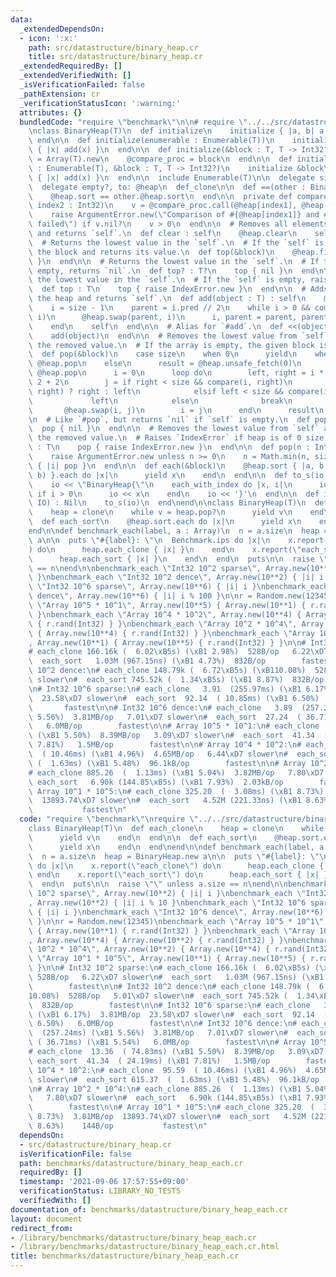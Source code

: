 ```yaml
---
data:
  _extendedDependsOn:
  - icon: ':x:'
    path: src/datastructure/binary_heap.cr
    title: src/datastructure/binary_heap.cr
  _extendedRequiredBy: []
  _extendedVerifiedWith: []
  _isVerificationFailed: false
  _pathExtension: cr
  _verificationStatusIcon: ':warning:'
  attributes: {}
  bundledCode: "require \"benchmark\"\n\n# require \"../../src/datastructure/binary_heap\"\
    \nclass BinaryHeap(T)\n  def initialize\n    initialize { |a, b| a <=> b }\n \
    \ end\n\n  def initialize(enumerable : Enumerable(T))\n    initialize\n    enumerable.each\
    \ { |x| add(x) }\n  end\n\n  def initialize(&block : T, T -> Int32?)\n    @heap\
    \ = Array(T).new\n    @compare_proc = block\n  end\n\n  def initialize(enumerable\
    \ : Enumerable(T), &block : T, T -> Int32?)\n    initialize &block\n    enumerable.each\
    \ { |x| add(x) }\n  end\n\n  include Enumerable(T)\n\n  delegate size, to: @heap\n\
    \  delegate empty?, to: @heap\n  def_clone\n\n  def ==(other : BinaryHeap(T))\n\
    \    @heap.sort == other.@heap.sort\n  end\n\n  private def compare(index1 : Int32,\
    \ index2 : Int32)\n    v = @compare_proc.call(@heap[index1], @heap[index2])\n\
    \    raise ArgumentError.new(\"Comparison of #{@heap[index1]} and #{@heap[index2]}\
    \ failed\") if v.nil?\n    v > 0\n  end\n\n  # Removes all elements from the heap\
    \ and returns `self`.\n  def clear : self\n    @heap.clear\n    self\n  end\n\n\
    \  # Returns the lowest value in the `self`.\n  # If the `self` is empty, calls\
    \ the block and returns its value.\n  def top(&block)\n    @heap.first { yield\
    \ }\n  end\n\n  # Returns the lowest value in the `self`.\n  # If the `self` is\
    \ empty, returns `nil`.\n  def top? : T?\n    top { nil }\n  end\n\n  # Returns\
    \ the lowest value in the `self`.\n  # If the `self` is empty, raises `IndexError`.\n\
    \  def top : T\n    top { raise IndexError.new }\n  end\n\n  # Adds *object* to\
    \ the heap and returns `self`.\n  def add(object : T) : self\n    @heap << object\n\
    \    i = size - 1\n    parent = i.pred // 2\n    while i > 0 && compare(parent,\
    \ i)\n      @heap.swap(parent, i)\n      i, parent = parent, parent.pred // 2\n\
    \    end\n    self\n  end\n\n  # Alias for `#add`.\n  def <<(object : T) : self\n\
    \    add(object)\n  end\n\n  # Removes the lowest value from `self` and returns\
    \ the removed value.\n  # If the array is empty, the given block is called.\n\
    \  def pop(&block)\n    case size\n    when 0\n      yield\n    when 1\n     \
    \ @heap.pop\n    else\n      result = @heap.unsafe_fetch(0)\n      @heap[0] =\
    \ @heap.pop\n      i = 0\n      loop do\n        left, right = i * 2 + 1, i *\
    \ 2 + 2\n        j = if right < size && compare(i, right)\n              compare(left,\
    \ right) ? right : left\n            elsif left < size && compare(i, left)\n \
    \             left\n            else\n              break\n            end\n \
    \       @heap.swap(i, j)\n        i = j\n      end\n      result\n    end\n  end\n\
    \n  # Like `#pop`, but returns `nil` if `self` is empty.\n  def pop? : T?\n  \
    \  pop { nil }\n  end\n\n  # Removes the lowest value from `self` and returns\
    \ the removed value.\n  # Raises `IndexError` if heap is of 0 size.\n  def pop\
    \ : T\n    pop { raise IndexError.new }\n  end\n\n  def pop(n : Int) : Array(T)\n\
    \    raise ArgumentError.new unless n >= 0\n    n = Math.min(n, size)\n    Array.new(n)\
    \ { |i| pop }\n  end\n\n  def each(&block)\n    @heap.sort { |a, b| @compare_proc.call(a,\
    \ b) }.each do |x|\n      yield x\n    end\n  end\n\n  def to_s(io : IO) : Nil\n\
    \    io << \"BinaryHeap{\"\n    each_with_index do |x, i|\n      io << \", \"\
    \ if i > 0\n      io << x\n    end\n    io << '}'\n  end\n\n  def inspect(io :\
    \ IO) : Nil\n    to_s(io)\n  end\nend\n\nclass BinaryHeap(T)\n  def each_clone\n\
    \    heap = clone\n    while v = heap.pop?\n      yield v\n    end\n  end\n\n\
    \  def each_sort\n    @heap.sort.each do |x|\n      yield x\n    end\n  end\n\
    end\n\ndef benchmark_each(label, a : Array)\n  n = a.size\n  heap = BinaryHeap.new\
    \ a\n\n  puts \"#{label}: \"\n  Benchmark.ips do |x|\n    x.report(\"each_clone\"\
    ) do\n      heap.each_clone { |x| }\n    end\n    x.report(\"each_sort\") do\n\
    \      heap.each_sort { |x| }\n    end\n  end\n  puts\n\n  raise \"\" unless a.size\
    \ == n\nend\n\nbenchmark_each \"Int32 10^2 sparse\", Array.new(10**2) { |i| i\
    \ }\nbenchmark_each \"Int32 10^2 dence\", Array.new(10**2) { |i| i % 10 }\nbenchmark_each\
    \ \"Int32 10^6 sparse\", Array.new(10**6) { |i| i }\nbenchmark_each \"Int32 10^6\
    \ dence\", Array.new(10**6) { |i| i % 100 }\n\nr = Random.new(12345)\nbenchmark_each\
    \ \"Array 10^5 * 10^1\", Array.new(10**5) { Array.new(10**1) { r.rand(Int32) }\
    \ }\nbenchmark_each \"Array 10^4 * 10^2\", Array.new(10**4) { Array.new(10**2)\
    \ { r.rand(Int32) } }\nbenchmark_each \"Array 10^2 * 10^4\", Array.new(10**2)\
    \ { Array.new(10**4) { r.rand(Int32) } }\nbenchmark_each \"Array 10^1 * 10^5\"\
    , Array.new(10**1) { Array.new(10**5) { r.rand(Int32) } }\n\n# Int32 10^2 sparse:\n\
    # each_clone 166.16k (  6.02\xB5s) (\xB1 2.98%)  528B/op   6.22\xD7 slower\n#\
    \  each_sort   1.03M (967.15ns) (\xB1 4.73%)  832B/op        fastest\n\n# Int32\
    \ 10^2 dence:\n# each_clone 148.79k (  6.72\xB5s) (\xB110.08%)  528B/op   5.01\xD7\
    \ slower\n#  each_sort 745.52k (  1.34\xB5s) (\xB1 8.87%)  832B/op        fastest\n\
    \n# Int32 10^6 sparse:\n# each_clone   3.91  (255.97ms) (\xB1 6.17%)  3.81MB/op\
    \  23.58\xD7 slower\n#  each_sort  92.14  ( 10.85ms) (\xB1 6.50%)   6.0MB/op \
    \       fastest\n\n# Int32 10^6 dence:\n# each_clone   3.89  (257.24ms) (\xB1\
    \ 5.56%)  3.81MB/op   7.01\xD7 slower\n#  each_sort  27.24  ( 36.71ms) (\xB1 5.54%)\
    \   6.0MB/op        fastest\n\n# Array 10^5 * 10^1:\n# each_clone  13.36  ( 74.83ms)\
    \ (\xB1 5.50%)  8.39MB/op   3.09\xD7 slower\n#  each_sort  41.34  ( 24.19ms) (\xB1\
    \ 7.81%)   1.5MB/op        fastest\n\n# Array 10^4 * 10^2:\n# each_clone  95.59\
    \  ( 10.46ms) (\xB1 4.96%)  4.65MB/op   6.44\xD7 slower\n#  each_sort 615.37 \
    \ (  1.63ms) (\xB1 5.48%)  96.1kB/op        fastest\n\n# Array 10^2 * 10^4:\n\
    # each_clone 885.26  (  1.13ms) (\xB1 5.04%)  3.82MB/op   7.80\xD7 slower\n# \
    \ each_sort   6.90k (144.85\xB5s) (\xB1 7.93%)  2.03kB/op        fastest\n\n#\
    \ Array 10^1 * 10^5:\n# each_clone 325.20  (  3.08ms) (\xB1 8.73%)  3.81MB/op\
    \  13893.74\xD7 slower\n#  each_sort   4.52M (221.33ns) (\xB1 8.63%)    144B/op\
    \           fastest\n"
  code: "require \"benchmark\"\nrequire \"../../src/datastructure/binary_heap\"\n\n\
    class BinaryHeap(T)\n  def each_clone\n    heap = clone\n    while v = heap.pop?\n\
    \      yield v\n    end\n  end\n\n  def each_sort\n    @heap.sort.each do |x|\n\
    \      yield x\n    end\n  end\nend\n\ndef benchmark_each(label, a : Array)\n\
    \  n = a.size\n  heap = BinaryHeap.new a\n\n  puts \"#{label}: \"\n  Benchmark.ips\
    \ do |x|\n    x.report(\"each_clone\") do\n      heap.each_clone { |x| }\n   \
    \ end\n    x.report(\"each_sort\") do\n      heap.each_sort { |x| }\n    end\n\
    \  end\n  puts\n\n  raise \"\" unless a.size == n\nend\n\nbenchmark_each \"Int32\
    \ 10^2 sparse\", Array.new(10**2) { |i| i }\nbenchmark_each \"Int32 10^2 dence\"\
    , Array.new(10**2) { |i| i % 10 }\nbenchmark_each \"Int32 10^6 sparse\", Array.new(10**6)\
    \ { |i| i }\nbenchmark_each \"Int32 10^6 dence\", Array.new(10**6) { |i| i % 100\
    \ }\n\nr = Random.new(12345)\nbenchmark_each \"Array 10^5 * 10^1\", Array.new(10**5)\
    \ { Array.new(10**1) { r.rand(Int32) } }\nbenchmark_each \"Array 10^4 * 10^2\"\
    , Array.new(10**4) { Array.new(10**2) { r.rand(Int32) } }\nbenchmark_each \"Array\
    \ 10^2 * 10^4\", Array.new(10**2) { Array.new(10**4) { r.rand(Int32) } }\nbenchmark_each\
    \ \"Array 10^1 * 10^5\", Array.new(10**1) { Array.new(10**5) { r.rand(Int32) }\
    \ }\n\n# Int32 10^2 sparse:\n# each_clone 166.16k (  6.02\xB5s) (\xB1 2.98%) \
    \ 528B/op   6.22\xD7 slower\n#  each_sort   1.03M (967.15ns) (\xB1 4.73%)  832B/op\
    \        fastest\n\n# Int32 10^2 dence:\n# each_clone 148.79k (  6.72\xB5s) (\xB1\
    10.08%)  528B/op   5.01\xD7 slower\n#  each_sort 745.52k (  1.34\xB5s) (\xB1 8.87%)\
    \  832B/op        fastest\n\n# Int32 10^6 sparse:\n# each_clone   3.91  (255.97ms)\
    \ (\xB1 6.17%)  3.81MB/op  23.58\xD7 slower\n#  each_sort  92.14  ( 10.85ms) (\xB1\
    \ 6.50%)   6.0MB/op        fastest\n\n# Int32 10^6 dence:\n# each_clone   3.89\
    \  (257.24ms) (\xB1 5.56%)  3.81MB/op   7.01\xD7 slower\n#  each_sort  27.24 \
    \ ( 36.71ms) (\xB1 5.54%)   6.0MB/op        fastest\n\n# Array 10^5 * 10^1:\n\
    # each_clone  13.36  ( 74.83ms) (\xB1 5.50%)  8.39MB/op   3.09\xD7 slower\n# \
    \ each_sort  41.34  ( 24.19ms) (\xB1 7.81%)   1.5MB/op        fastest\n\n# Array\
    \ 10^4 * 10^2:\n# each_clone  95.59  ( 10.46ms) (\xB1 4.96%)  4.65MB/op   6.44\xD7\
    \ slower\n#  each_sort 615.37  (  1.63ms) (\xB1 5.48%)  96.1kB/op        fastest\n\
    \n# Array 10^2 * 10^4:\n# each_clone 885.26  (  1.13ms) (\xB1 5.04%)  3.82MB/op\
    \   7.80\xD7 slower\n#  each_sort   6.90k (144.85\xB5s) (\xB1 7.93%)  2.03kB/op\
    \        fastest\n\n# Array 10^1 * 10^5:\n# each_clone 325.20  (  3.08ms) (\xB1\
    \ 8.73%)  3.81MB/op  13893.74\xD7 slower\n#  each_sort   4.52M (221.33ns) (\xB1\
    \ 8.63%)    144B/op           fastest\n"
  dependsOn:
  - src/datastructure/binary_heap.cr
  isVerificationFile: false
  path: benchmarks/datastructure/binary_heap_each.cr
  requiredBy: []
  timestamp: '2021-09-06 17:57:55+09:00'
  verificationStatus: LIBRARY_NO_TESTS
  verifiedWith: []
documentation_of: benchmarks/datastructure/binary_heap_each.cr
layout: document
redirect_from:
- /library/benchmarks/datastructure/binary_heap_each.cr
- /library/benchmarks/datastructure/binary_heap_each.cr.html
title: benchmarks/datastructure/binary_heap_each.cr
---
```

